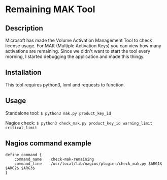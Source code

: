 # Remaining MAK Tool

## Description

Microsoft has made the Volume Activation Management Tool to check license usage. For MAK (Multiple Activation Keys) you can view how many activations are remaining. Since we didn't want to start the tool every morning, I started debugging the application and made this thingy.

## Installation

This tool requires python3, lxml and requests to function.

## Usage

Standalone tool:
```$ python3 mak.py product_key_id```

Nagios check:
```$ python3 check_mak.py product_key_id warning_limit critical_limit```

## Nagios command example

```
define command {
    command_name    check-mak-remaining
    command_line    /usr/local/lib/nagios/plugins/check_mak.py $ARG1$ $ARG2$ $ARG3$
}
```